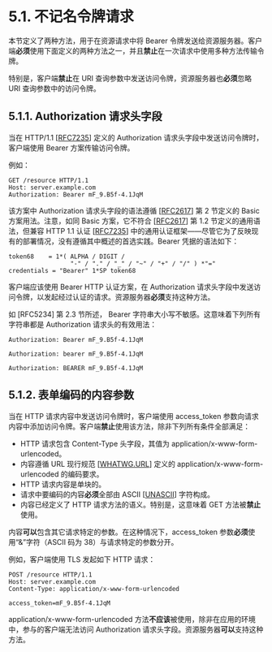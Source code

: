 # 5.1. 不记名令牌请求

本节定义了两种方法，用于在资源请求中将 Bearer 令牌发送给资源服务器。客户端**必须**使用下面定义的两种方法之一，并且**禁止**在一次请求中使用多种方法传输令牌。

特别是，客户端**禁止**在 URI 查询参数中发送访问令牌，资源服务器也**必须**忽略 URI 查询参数中的访问令牌。

## 5.1.1. Authorization 请求头字段

当在 HTTP/1.1 [[RFC7235](https://www.rfc-editor.org/info/rfc7235)] 定义的 Authorization 请求头字段中发送访问令牌时，客户端使用 Bearer 方案传输访问令牌。

例如：

```http
GET /resource HTTP/1.1
Host: server.example.com
Authorization: Bearer mF_9.B5f-4.1JqM
```

该方案中 Authorization 请求头字段的语法遵循 [[RFC2617](https://www.rfc-editor.org/info/rfc2617)] 第 2 节定义的 Basic 方案用法。注意，如同 Basic 方案，它不符合 [[RFC2617](https://www.rfc-editor.org/info/rfc2617)] 第 1.2 节定义的通用语法，但兼容 HTTP 1.1 认证 [[RFC7235](https://www.rfc-editor.org/info/rfc7235)] 中的通用认证框架——尽管它为了反映现有的部署情况，没有遵循其中概述的首选实践。Bearer 凭据的语法如下：

```
token68    = 1*( ALPHA / DIGIT /
                 "-" / "." / "_" / "~" / "+" / "/" ) *"="
credentials = "Bearer" 1*SP token68
```

客户端应该使用 Bearer HTTP 认证方案，在 Authorization 请求头字段中发送访问令牌，以发起经过认证的请求。资源服务器**必须**支持这种方法。

如 [RFC5234] 第 2.3 节所述， Bearer 字符串大小写不敏感。这意味着下列所有字符串都是 Authorization 请求头的有效用法：

```http
Authorization: Bearer mF_9.B5f-4.1JqM
```

```http
Authorization: bearer mF_9.B5f-4.1JqM
```

```http
Authorization: BEARER mF_9.B5f-4.1JqM
```

## 5.1.2. 表单编码的内容参数

当在 HTTP 请求内容中发送访问令牌时，客户端使用 access_token 参数向请求内容中添加访问令牌。客户端**禁止**使用该方法，除非下列所有条件全部满足：

- HTTP 请求包含 Content-Type 头字段，其值为 application/x-www-form-urlencoded。
- 内容遵循 URL 现行规范 [[WHATWG.URL](https://url.spec.whatwg.org/)] 定义的 application/x-www-form-urlencoded 的编码要求。
- HTTP 请求内容是单块的。
- 请求中要编码的内容**必须**全部由 ASCII [[UNASCII](https://datatracker.ietf.org/doc/html/draft-ietf-oauth-v2-1-11#USASCII)] 字符构成。
- 内容已经定义了 HTTP 请求方法的语义。特别是，这意味着 GET 方法被**禁止**使用。

内容**可以**包含其它请求特定的参数。在这种情况下，access_token 参数**必须**使用“&”字符（ASCII 码为 38）与请求特定的参数分开。

例如，客户端使用 TLS 发起如下 HTTP 请求：

```http
POST /resource HTTP/1.1
Host: server.example.com
Content-Type: application/x-www-form-urlencoded

access_token=mF_9.B5f-4.1JqM
```

application/x-www-form-urlencoded 方法**不应该**被使用，除非在应用的环境中，参与的客户端无法访问 Authorization 请求头字段。资源服务器**可以**支持这种方法。

